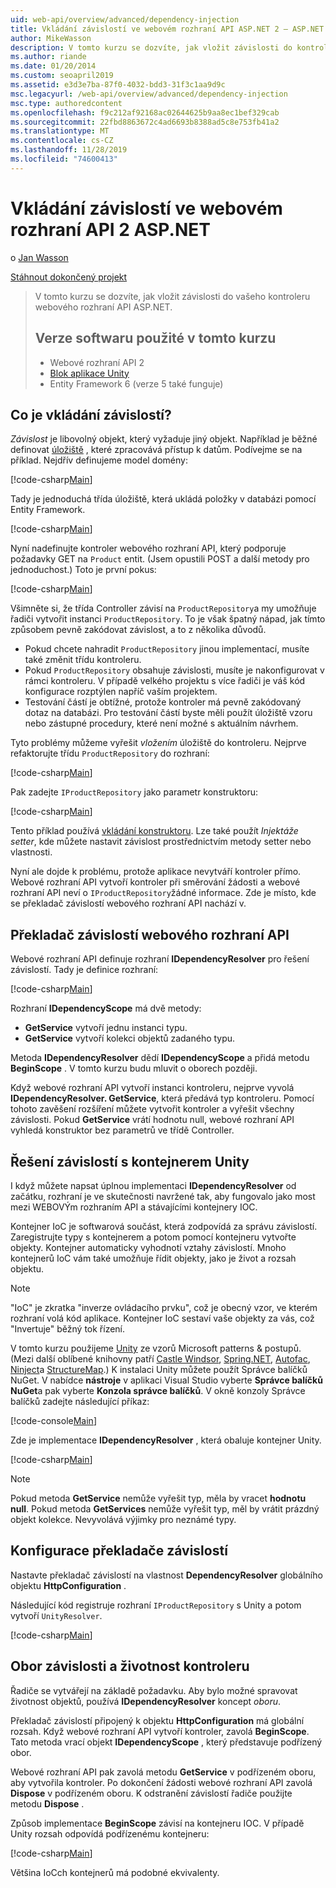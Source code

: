 ```yaml
---
uid: web-api/overview/advanced/dependency-injection
title: Vkládání závislostí ve webovém rozhraní API ASP.NET 2 – ASP.NET 4. x
author: MikeWasson
description: V tomto kurzu se dozvíte, jak vložit závislosti do kontroleru webového rozhraní API ASP.NET pro ASP.NET 4. x.
ms.author: riande
ms.date: 01/20/2014
ms.custom: seoapril2019
ms.assetid: e3d3e7ba-87f0-4032-bdd3-31f3c1aa9d9c
msc.legacyurl: /web-api/overview/advanced/dependency-injection
msc.type: authoredcontent
ms.openlocfilehash: f9c212af92168ac02644625b9aa8ec1bef329cab
ms.sourcegitcommit: 22fbd8863672c4ad6693b8388ad5c8e753fb41a2
ms.translationtype: MT
ms.contentlocale: cs-CZ
ms.lasthandoff: 11/28/2019
ms.locfileid: "74600413"
---
```

# <a name="dependency-injection-in-aspnet-web-api-2"></a>Vkládání závislostí ve webovém rozhraní API 2 ASP.NET

o [Jan Wasson](https://github.com/MikeWasson)

[Stáhnout dokončený projekt](https://code.msdn.microsoft.com/ASP-NET-Web-API-Tutorial-468ee148)

> V tomto kurzu se dozvíte, jak vložit závislosti do vašeho kontroleru webového rozhraní API ASP.NET.
> 
> ## <a name="software-versions-used-in-the-tutorial"></a>Verze softwaru použité v tomto kurzu
> 
> 
> - Webové rozhraní API 2
> - [Blok aplikace Unity](https://www.nuget.org/packages/Unity/)
> - Entity Framework 6 (verze 5 také funguje)

## <a name="what-is-dependency-injection"></a>Co je vkládání závislostí?

*Závislost* je libovolný objekt, který vyžaduje jiný objekt. Například je běžné definovat [úložiště](http://martinfowler.com/eaaCatalog/repository.html) , které zpracovává přístup k datům. Podívejme se na příklad. Nejdřív definujeme model domény:

[!code-csharp[Main](dependency-injection/samples/sample1.cs)]

Tady je jednoduchá třída úložiště, která ukládá položky v databázi pomocí Entity Framework.

[!code-csharp[Main](dependency-injection/samples/sample2.cs)]

Nyní nadefinujte kontroler webového rozhraní API, který podporuje požadavky GET na `Product` entit. (Jsem opustili POST a další metody pro jednoduchost.) Toto je první pokus:

[!code-csharp[Main](dependency-injection/samples/sample3.cs)]

Všimněte si, že třída Controller závisí na `ProductRepository`a my umožňuje řadiči vytvořit instanci `ProductRepository`. To je však špatný nápad, jak tímto způsobem pevně zakódovat závislost, a to z několika důvodů.

- Pokud chcete nahradit `ProductRepository` jinou implementací, musíte také změnit třídu kontroleru.
- Pokud `ProductRepository` obsahuje závislosti, musíte je nakonfigurovat v rámci kontroleru. V případě velkého projektu s více řadiči je váš kód konfigurace rozptýlen napříč vaším projektem.
- Testování částí je obtížné, protože kontroler má pevně zakódovaný dotaz na databázi. Pro testování částí byste měli použít úložiště vzoru nebo zástupné procedury, které není možné s aktuálním návrhem.

Tyto problémy můžeme vyřešit *vložením* úložiště do kontroleru. Nejprve refaktorujte třídu `ProductRepository` do rozhraní:

[!code-csharp[Main](dependency-injection/samples/sample4.cs)]

Pak zadejte `IProductRepository` jako parametr konstruktoru:

[!code-csharp[Main](dependency-injection/samples/sample5.cs)]

Tento příklad používá [vkládání konstruktoru](http://www.martinfowler.com/articles/injection.html#FormsOfDependencyInjection). Lze také použít *Injektáže setter*, kde můžete nastavit závislost prostřednictvím metody setter nebo vlastnosti.

Nyní ale dojde k problému, protože aplikace nevytváří kontroler přímo. Webové rozhraní API vytvoří kontroler při směrování žádosti a webové rozhraní API neví o `IProductRepository`žádné informace. Zde je místo, kde se překladač závislostí webového rozhraní API nachází v.

## <a name="the-web-api-dependency-resolver"></a>Překladač závislostí webového rozhraní API

Webové rozhraní API definuje rozhraní **IDependencyResolver** pro řešení závislostí. Tady je definice rozhraní:

[!code-csharp[Main](dependency-injection/samples/sample6.cs)]

Rozhraní **IDependencyScope** má dvě metody:

- **GetService** vytvoří jednu instanci typu.
- **GetService** vytvoří kolekci objektů zadaného typu.

Metoda **IDependencyResolver** dědí **IDependencyScope** a přidá metodu **BeginScope** . V tomto kurzu budu mluvit o oborech později.

Když webové rozhraní API vytvoří instanci kontroleru, nejprve vyvolá **IDependencyResolver. GetService**, která předává typ kontroleru. Pomocí tohoto zavěšení rozšíření můžete vytvořit kontroler a vyřešit všechny závislosti. Pokud **GetService** vrátí hodnotu null, webové rozhraní API vyhledá konstruktor bez parametrů ve třídě Controller.

## <a name="dependency-resolution-with-the-unity-container"></a>Řešení závislostí s kontejnerem Unity

I když můžete napsat úplnou implementaci **IDependencyResolver** od začátku, rozhraní je ve skutečnosti navržené tak, aby fungovalo jako most mezi WEBOVÝm rozhraním API a stávajícími kontejnery IOC.

Kontejner IoC je softwarová součást, která zodpovídá za správu závislostí. Zaregistrujte typy s kontejnerem a potom pomocí kontejneru vytvořte objekty. Kontejner automaticky vyhodnotí vztahy závislostí. Mnoho kontejnerů IoC vám také umožňuje řídit objekty, jako je život a rozsah objektu.

> [!NOTE]
> "IoC" je zkratka "inverze ovládacího prvku", což je obecný vzor, ve kterém rozhraní volá kód aplikace. Kontejner IoC sestaví vaše objekty za vás, což "Invertuje" běžný tok řízení.

V tomto kurzu použijeme [Unity](https://msdn.microsoft.com/library/ff647202.aspx) ze vzorů Microsoft patterns &amp; postupů. (Mezi další oblíbené knihovny patří [Castle Windsor](http://www.castleproject.org/), [Spring.NET](http://www.springframework.net/), [Autofac](https://code.google.com/p/autofac/), [Ninject](http://www.ninject.org/)a [StructureMap](http://structuremap.github.io/documentation/).) K instalaci Unity můžete použít Správce balíčků NuGet. V nabídce **nástroje** v aplikaci Visual Studio vyberte **Správce balíčků NuGet**a pak vyberte **Konzola správce balíčků**. V okně konzoly Správce balíčků zadejte následující příkaz:

[!code-console[Main](dependency-injection/samples/sample7.cmd)]

Zde je implementace **IDependencyResolver** , která obaluje kontejner Unity.

[!code-csharp[Main](dependency-injection/samples/sample8.cs)]

> [!NOTE]
> Pokud metoda **GetService** nemůže vyřešit typ, měla by vracet **hodnotu null**. Pokud metoda **GetServices** nemůže vyřešit typ, měl by vrátit prázdný objekt kolekce. Nevyvolává výjimky pro neznámé typy.

## <a name="configuring-the-dependency-resolver"></a>Konfigurace překladače závislostí

Nastavte překladač závislostí na vlastnost **DependencyResolver** globálního objektu **HttpConfiguration** .

Následující kód registruje rozhraní `IProductRepository` s Unity a potom vytvoří `UnityResolver`.

[!code-csharp[Main](dependency-injection/samples/sample9.cs)]

## <a name="dependency-scope-and-controller-lifetime"></a>Obor závislosti a životnost kontroleru

Řadiče se vytvářejí na základě požadavku. Aby bylo možné spravovat životnost objektů, používá **IDependencyResolver** koncept *oboru*.

Překladač závislostí připojený k objektu **HttpConfiguration** má globální rozsah. Když webové rozhraní API vytvoří kontroler, zavolá **BeginScope**. Tato metoda vrací objekt **IDependencyScope** , který představuje podřízený obor.

Webové rozhraní API pak zavolá metodu **GetService** v podřízeném oboru, aby vytvořila kontroler. Po dokončení žádosti webové rozhraní API zavolá **Dispose** v podřízeném oboru. K odstranění závislostí řadiče použijte metodu **Dispose** .

Způsob implementace **BeginScope** závisí na kontejneru IOC. V případě Unity rozsah odpovídá podřízenému kontejneru:

[!code-csharp[Main](dependency-injection/samples/sample10.cs)]

Většina IoCch kontejnerů má podobné ekvivalenty.
